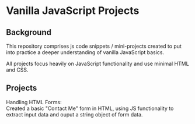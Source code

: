 # Vanilla JavaScript Projects

## Background
This repository comprises js code snippets / mini-projects created to put into practice a deeper understanding of vanilla JavaScript basics.

All projects focus heavily on JavaScript functionality and use minimal HTML and CSS.

## Projects

Handling HTML Forms: </br>
Created a basic "Contact Me" form in HTML, using JS functionality to extract input data and ouput a string object of form data.

